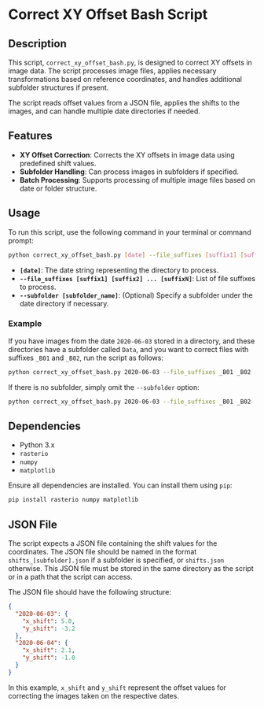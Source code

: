 
# Correct XY Offset Bash Script

## Description
This script, `correct_xy_offset_bash.py`, is designed to correct XY offsets in image data. The script processes image files, applies necessary transformations based on reference coordinates, and handles additional subfolder structures if present.

The script reads offset values from a JSON file, applies the shifts to the images, and can handle multiple date directories if needed.

## Features
- **XY Offset Correction**: Corrects the XY offsets in image data using predefined shift values.
- **Subfolder Handling**: Can process images in subfolders if specified.
- **Batch Processing**: Supports processing of multiple image files based on date or folder structure.

## Usage
To run this script, use the following command in your terminal or command prompt:

```bash
python correct_xy_offset_bash.py [date] --file_suffixes [suffix1] [suffix2] ... [suffixN] --subfolder [subfolder_name]
```

- **`[date]`**: The date string representing the directory to process.
- **`--file_suffixes [suffix1] [suffix2] ... [suffixN]`**: List of file suffixes to process.
- **`--subfolder [subfolder_name]`**: (Optional) Specify a subfolder under the date directory if necessary.

### Example

If you have images from the date `2020-06-03` stored in a directory, and these directories have a subfolder called `Data`, and you want to correct files with suffixes `_B01` and `_B02`, run the script as follows:

```bash
python correct_xy_offset_bash.py 2020-06-03 --file_suffixes _B01 _B02 --subfolder Data
```

If there is no subfolder, simply omit the `--subfolder` option:

```bash
python correct_xy_offset_bash.py 2020-06-03 --file_suffixes _B01 _B02
```

## Dependencies
- Python 3.x
- `rasterio`
- `numpy`
- `matplotlib`

Ensure all dependencies are installed. You can install them using `pip`:

```bash
pip install rasterio numpy matplotlib
```

## JSON File
The script expects a JSON file containing the shift values for the coordinates. The JSON file should be named in the format `shifts_[subfolder].json` if a subfolder is specified, or `shifts.json` otherwise. This JSON file must be stored in the same directory as the script or in a path that the script can access.

The JSON file should have the following structure:

```json
{
  "2020-06-03": {
    "x_shift": 5.0,
    "y_shift": -3.2
  },
  "2020-06-04": {
    "x_shift": 2.1,
    "y_shift": -1.0
  }
}
```

In this example, `x_shift` and `y_shift` represent the offset values for correcting the images taken on the respective dates.

